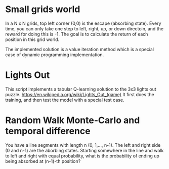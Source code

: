 # Small grids world

In a N x N grids, top left corner (0,0) is the escape (absorbing state). Every time, you can only take one step to left, right, up, or down directoin, and the reward for doing this is -1. The goal is to calculate the return of each position in this grid world.

The implemented solution is a value iteration method which is a special case of dynamic programming implementation.

# Lights Out

This script implements a tabular Q-learning solution to the 3x3 lights out puzzle. <https://en.wikipedia.org/wiki/Lights_Out_(game)> It first does the training, and then test the model with a special test case.

# Random Walk Monte-Carlo and temporal difference

You have a line segments with length n (0, 1,..., n-1). The left and right side (0 and n-1) are the aborbing states. Starting somewhere in the line  and walk to left and right with equal probability, what is the probability of ending up being absorbed at (n-1)-th position?

